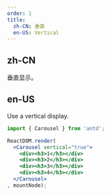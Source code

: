 ```yaml
---
order: 1
title:
  zh-CN: 垂直
  en-US: Vertical
---
```


## zh-CN

垂直显示。

## en-US

Use a vertical display.

````jsx
import { Carousel } from 'antd';

ReactDOM.render(
  <Carousel vertical="true">
    <div><h3>1</h3></div>
    <div><h3>2</h3></div>
    <div><h3>3</h3></div>
    <div><h3>4</h3></div>
  </Carousel>
, mountNode);
````
